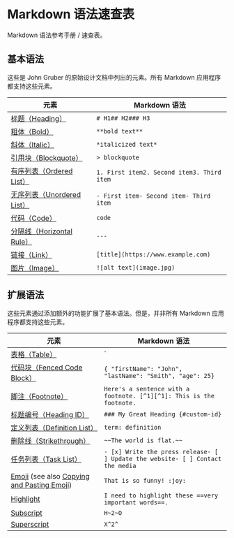 # Markdown 语法速查表

Markdown 语法参考手册 / 速查表。

## 基本语法

这些是 John Gruber 的原始设计文档中列出的元素。所有 Markdown 应用程序都支持这些元素。

| 元素                                                         | Markdown 语法                              |
| ------------------------------------------------------------ | ------------------------------------------ |
| [标题（Heading）](https://www.markdown.xyz/basic-syntax/#headings) | `# H1## H2### H3`                          |
| [粗体（Bold）](https://www.markdown.xyz/basic-syntax/#bold)  | `**bold text**`                            |
| [斜体（Italic）](https://www.markdown.xyz/basic-syntax/#italic) | `*italicized text*`                        |
| [引用块（Blockquote）](https://www.markdown.xyz/basic-syntax/#blockquotes-1) | `> blockquote`                             |
| [有序列表（Ordered List）](https://www.markdown.xyz/basic-syntax/#ordered-lists) | `1. First item2. Second item3. Third item` |
| [无序列表（Unordered List）](https://www.markdown.xyz/basic-syntax/#unordered-lists) | `- First item- Second item- Third item`    |
| [代码（Code）](https://www.markdown.xyz/basic-syntax/#code)  | ``code``                                   |
| [分隔线（Horizontal Rule）](https://www.markdown.xyz/basic-syntax/#horizontal-rules) | `---`                                      |
| [链接（Link）](https://www.markdown.xyz/basic-syntax/#links) | `[title](https://www.example.com)`         |
| [图片（Image）](https://www.markdown.xyz/basic-syntax/#images) | `![alt text](image.jpg)`                   |

## 扩展语法

这些元素通过添加额外的功能扩展了基本语法。但是，并非所有 Markdown 应用程序都支持这些元素。

| 元素                                                         | Markdown 语法                                                |
| ------------------------------------------------------------ | ------------------------------------------------------------ |
| [表格（Table）](https://www.markdown.xyz/extended-syntax/#tables) | `| Syntax | Description || ----------- | ----------- || Header | Title || Paragraph | Text |` |
| [代码块（Fenced Code Block）](https://www.markdown.xyz/extended-syntax/#fenced-code-blocks) | ````{ "firstName": "John", "lastName": "Smith", "age": 25}```` |
| [脚注（Footnote）](https://www.markdown.xyz/extended-syntax/#footnotes) | `Here's a sentence with a footnote. [^1][^1]: This is the footnote.` |
| [标题编号（Heading ID）](https://www.markdown.xyz/extended-syntax/#heading-ids) | `### My Great Heading {#custom-id}`                          |
| [定义列表（Definition List）](https://www.markdown.xyz/extended-syntax/#definition-lists) | `term: definition`                                           |
| [删除线（Strikethrough）](https://www.markdown.xyz/extended-syntax/#strikethrough) | `~~The world is flat.~~`                                     |
| [任务列表（Task List）](https://www.markdown.xyz/extended-syntax/#task-lists) | `- [x] Write the press release- [ ] Update the website- [ ] Contact the media` |
| [Emoji](https://www.markdown.xyz/extended-syntax/#emoji) (see also [Copying and Pasting Emoji](https://www.markdown.xyz/extended-syntax/#copying-and-pasting-emoji)) | `That is so funny! :joy:`                                    |
| [Highlight](https://www.markdown.xyz/extended-syntax/#highlight) | `I need to highlight these ==very important words==.`        |
| [Subscript](https://www.markdown.xyz/extended-syntax/#subscript) | `H~2~O`                                                      |
| [Superscript](https://www.markdown.xyz/extended-syntax/#superscript) | `X^2^`                                                       |
